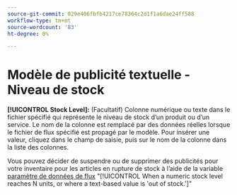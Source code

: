 ```yaml
---
source-git-commit: 029e406fbfb4217ce78364c2d1f1a6dae24ff588
workflow-type: tm+mt
source-wordcount: '83'
ht-degree: 0%

---
```

# Modèle de publicité textuelle - Niveau de stock

**[!UICONTROL Stock Level]:** (Facultatif) Colonne numérique ou texte dans le fichier spécifié qui représente le niveau de stock d’un produit ou d’un service. Le nom de la colonne est remplacé par des données réelles lorsque le fichier de flux spécifié est propagé par le modèle. Pour insérer une valeur, cliquez dans le champ de saisie, puis sur le nom de la colonne dans la liste des colonnes.

Vous pouvez décider de suspendre ou de supprimer des publicités pour votre inventaire pour les articles en rupture de stock à l’aide de la variable [paramètre de données de flux](/help/search-social-commerce/campaign-management/inventory-feeds/feed-settings-manage.md#feed-data-settings) &quot;[!UICONTROL When a numeric stock level reaches N units, or where a text-based value is 'out of stock.']&quot;
